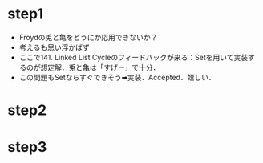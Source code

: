 # step1
- Froydの兎と亀をどうにか応用できないか？
- 考えるも思い浮かばず
- ここで141. Linked List Cycleのフィードバックが来る：Setを用いて実装するのが想定解．兎と亀は「すげー」で十分．
- この問題もSetならすぐできそう➡︎実装．Accepted．嬉しい．
# step2

# step3
